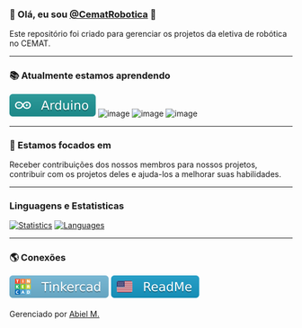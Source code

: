 ### 👋 Olá, eu sou [@CematRobotica](https://www.github.com/CematRobotica) 🤖
Este repositório foi criado para gerenciar os projetos da eletiva de robótica no CEMAT.

-----

### 📚 Atualmente estamos aprendendo
![Arduino](https://raw.githubusercontent.com/CematRobotica/CematRobotica/main/assets/badges/arduino.svg)
![image](https://img.shields.io/badge/Python-3776AB.svg?style=flat&logo=python&logoColor=yellow)
![image](https://img.shields.io/badge/C%2B%2B-00599Cs.svg?style=flat&logo=c%2B%2B&logoColor=white)
![image](https://img.shields.io/badge/C%23-239120.svg?style=flat&logo=c-sharp&logoColor=white)

-----

### 🏹 Estamos focados em
Receber contribuições dos nossos membros para nossos projetos, contribuir
com os projetos deles e ajuda-los a melhorar suas habilidades.

-----

### Linguagens e Estatisticas
[![Statistics](https://github-readme-stats.vercel.app/api?username=CematRobotica&theme=tokyonight)](https://github.com/CematRobotica/)
[![Languages](https://github-readme-stats.vercel.app/api/top-langs/?username=CematRobotica&hide=html&layout=compact&theme=tokyonight)](https://github.com/CematRobotica/)

-----

### 🌎 Conexões
[![Profile on Tinkercad](https://raw.githubusercontent.com/CematRobotica/CematRobotica/main/assets/badges/tinkercad.svg)](https://www.tinkercad.com/users/0V9Q0fhb8qC-cematrobotica)
[![README.md in English](https://raw.githubusercontent.com/CematRobotica/CematRobotica/main/assets/badges/readme.svg)](https://github.com/CematRobotica/CematRobotica/blob/main/README-EN_US.md)
<br>
<br>
Gerenciado por [Abiel M.](https://www.github.com/paodelonga)